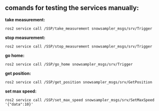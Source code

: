 ## comands for testing the services manually:

**take measurement:**

`ros2 service call /SSP/take_measurement snowsampler_msgs/srv/Trigger`

**stop measurement:**

`ros2 service call /SSP/stop_measurement snowsampler_msgs/srv/Trigger`

**go home:**

`ros2 service call /SSP/go_home snowsampler_msgs/srv/Trigger`

**get position:**

`ros2 service call /SSP/get_position snowsampler_msgs/srv/GetPosition`

**set max speed:**

`ros2 service call /SSP/set_max_speed snowsampler_msgs/srv/SetMaxSpeed '{"data":10}'`